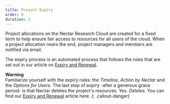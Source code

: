 ```yaml
---
title: Project Expiry
order: 6
duration: 2
---
```


Project allocations on the Nectar Research Cloud are created for a fixed term to help ensure fair access to resources for all users of the cloud. When a project allocation nears the end, project managers and members are notified via email.

The expiry process is an automated process that follows the rules that are set out in our article on [Expiry and Renewal](https://support.ehelp.edu.au/support/solutions/articles/6000171494-project-allocation-expiry-and-renewal).

**Warning**  
Familiarize yourself with the expiry rules: the *Timeline*, *Action by Nectar* and the *Options for Users*. The last step of expiry -after a generous grace period- is that Nectar deletes the project's resources. Yes. *Deletes.* You can find our [Expiry and Renewal](https://support.ehelp.edu.au/support/solutions/articles/6000171494-project-allocation-expiry-and-renewal) article here.
{: .callout-danger}
